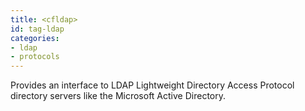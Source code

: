 ```yaml
---
title: <cfldap>
id: tag-ldap
categories:
- ldap
- protocols
---
```


Provides an interface to LDAP Lightweight Directory Access Protocol directory servers like the Microsoft Active Directory.
